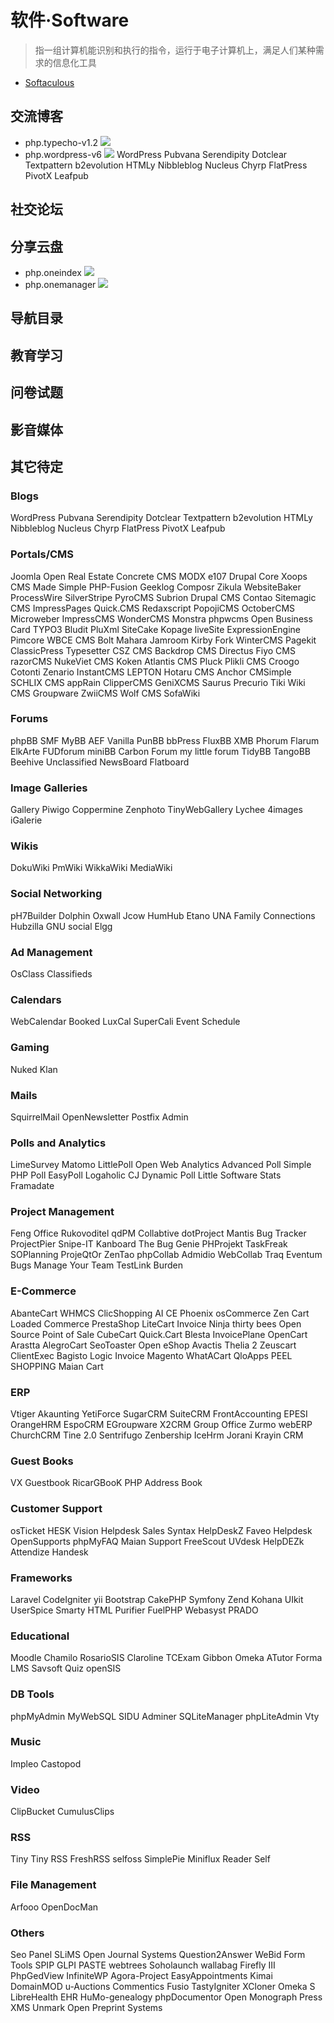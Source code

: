 ---
---

# 软件·Software

> 指一组计算机能识别和执行的指令，运行于电子计算机上，满足人们某种需求的信息化工具

- [Softaculous](https://www.softaculous.com/)

## 交流博客

- php.typecho-v1.2 ![](https://img.shields.io/badge/blog-default)
- php.wordpress-v6 ![](https://img.shields.io/badge/blog-default)
  WordPress
  Pubvana
  Serendipity
  Dotclear
  Textpattern
  b2evolution
  HTMLy
  Nibbleblog
  Nucleus
  Chyrp
  FlatPress
  PivotX
  Leafpub

## 社交论坛

## 分享云盘

- php.oneindex ![](https://img.shields.io/badge/storage-default)
- php.onemanager ![](https://img.shields.io/badge/storage-default)

## 导航目录

## 教育学习

## 问卷试题

## 影音媒体

## 其它待定

### Blogs

WordPress
Pubvana
Serendipity
Dotclear
Textpattern
b2evolution
HTMLy
Nibbleblog
Nucleus
Chyrp
FlatPress
PivotX
Leafpub

### Portals/CMS

Joomla
Open Real Estate
Concrete CMS
MODX
e107
Drupal Core
Xoops
CMS Made Simple
PHP-Fusion
Geeklog
Composr
Zikula
WebsiteBaker
ProcessWire
SilverStripe
PyroCMS
Subrion
Drupal CMS
Contao
Sitemagic CMS
ImpressPages
Quick.CMS
Redaxscript
PopojiCMS
OctoberCMS
Microweber
ImpressCMS
WonderCMS
Monstra
phpwcms
Open Business Card
TYPO3
Bludit
PluXml
SiteCake
Kopage
liveSite
ExpressionEngine
Pimcore
WBCE CMS
Bolt
Mahara
Jamroom
Kirby
Fork
WinterCMS
Pagekit
ClassicPress
Typesetter
CSZ CMS
Backdrop CMS
Directus
Fiyo CMS
razorCMS
NukeViet CMS
Koken
Atlantis CMS
Pluck
Plikli CMS
Croogo
Cotonti
Zenario
InstantCMS
LEPTON
Hotaru CMS
Anchor
CMSimple
SCHLIX CMS
appRain
ClipperCMS
GeniXCMS
Saurus
Precurio
Tiki Wiki CMS Groupware
ZwiiCMS
Wolf CMS
SofaWiki

### Forums

phpBB
SMF
MyBB
AEF
Vanilla
PunBB
bbPress
FluxBB
XMB
Phorum
Flarum
ElkArte
FUDforum
miniBB
Carbon Forum
my little forum
TidyBB
TangoBB
Beehive
Unclassified NewsBoard
Flatboard

### Image Galleries

Gallery
Piwigo
Coppermine
Zenphoto
TinyWebGallery
Lychee
4images
iGalerie

### Wikis

DokuWiki
PmWiki
WikkaWiki
MediaWiki

### Social Networking

pH7Builder
Dolphin
Oxwall
Jcow
HumHub
Etano
UNA
Family Connections
Hubzilla
GNU social
Elgg

### Ad Management

OsClass Classifieds

### Calendars

WebCalendar
Booked
LuxCal
SuperCali
Event Schedule

### Gaming

Nuked Klan

### Mails

SquirrelMail
OpenNewsletter
Postfix Admin

### Polls and Analytics

LimeSurvey
Matomo
LittlePoll
Open Web Analytics
Advanced Poll
Simple PHP Poll
EasyPoll
Logaholic
CJ Dynamic Poll
Little Software Stats
Framadate

### Project Management

Feng Office
Rukovoditel
qdPM
Collabtive
dotProject
Mantis Bug Tracker
ProjectPier
Snipe-IT
Kanboard
The Bug Genie
PHProjekt
TaskFreak
SOPlanning
ProjeQtOr
ZenTao
phpCollab
Admidio
WebCollab
Traq
Eventum
Bugs
Manage Your Team
TestLink
Burden

### E-Commerce

AbanteCart
WHMCS
ClicShopping AI
CE Phoenix
osCommerce
Zen Cart
Loaded Commerce
PrestaShop
LiteCart
Invoice Ninja
thirty bees
Open Source Point of Sale
CubeCart
Quick.Cart
Blesta
InvoicePlane
OpenCart
Arastta
AlegroCart
SeoToaster
Open eShop
Avactis
Thelia 2
Zeuscart
ClientExec
Bagisto
Logic Invoice
Magento
WhatACart
QloApps
PEEL SHOPPING
Maian Cart

### ERP

Vtiger
Akaunting
YetiForce
SugarCRM
SuiteCRM
FrontAccounting
EPESI
OrangeHRM
EspoCRM
EGroupware
X2CRM
Group Office
Zurmo
webERP
ChurchCRM
Tine 2.0
Sentrifugo
Zenbership
IceHrm
Jorani
Krayin CRM

### Guest Books

VX Guestbook
RicarGBooK
PHP Address Book

### Customer Support

osTicket
HESK
Vision Helpdesk
Sales Syntax
HelpDeskZ
Faveo Helpdesk
OpenSupports
phpMyFAQ
Maian Support
FreeScout
UVdesk
HelpDEZk
Attendize
Handesk

### Frameworks

Laravel
CodeIgniter
yii
Bootstrap
CakePHP
Symfony
Zend
Kohana
UIkit
UserSpice
Smarty
HTML Purifier
FuelPHP
Webasyst
PRADO

### Educational

Moodle
Chamilo
RosarioSIS
Claroline
TCExam
Gibbon
Omeka
ATutor
Forma LMS
Savsoft Quiz
openSIS

### DB Tools

phpMyAdmin
MyWebSQL
SIDU
Adminer
SQLiteManager
phpLiteAdmin
Vty

### Music

Impleo
Castopod

### Video

ClipBucket
CumulusClips

### RSS

Tiny Tiny RSS
FreshRSS
selfoss
SimplePie
Miniflux
Reader Self

### File Management

Arfooo
OpenDocMan

### Others

Seo Panel
SLiMS
Open Journal Systems
Question2Answer
WeBid
Form Tools
SPIP
GLPI
PASTE
webtrees
Soholaunch
wallabag
Firefly III
PhpGedView
InfiniteWP
Agora-Project
EasyAppointments
Kimai
DomainMOD
u-Auctions
Commentics
Fusio
TastyIgniter
XCloner
Omeka S
LibreHealth EHR
HuMo-genealogy
phpDocumentor
Open Monograph Press
XMS
Unmark
Open Preprint Systems
